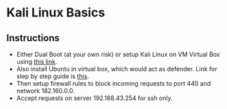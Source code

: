 # Kali Linux Basics

## Instructions
- Either Dual Boot (at your own risk) or setup Kali Linux on VM Virtual Box using [this link](http://phoenixnap.com/kb/how-to-install-kali-linux-on-virtualbox).
- Also install Ubuntu in virtual box, which would act as defender. Link for step by step guide is [this](https://itsfoss.com/install-linux-in-virtualbox/). 
- Then setup firewall rules to block incoming requests to port 440 and network 182.160.0.0. 
- Accept requests on server 192.168.43.254 for ssh only.